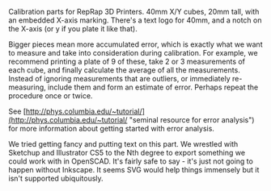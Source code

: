 Calibration parts for RepRap 3D Printers.  40mm X/Y cubes, 20mm tall, with an embedded X-axis marking.  There's a text logo for 40mm, and a notch on the X-axis (or y if you plate it like that).

Bigger pieces mean more accumulated error, which is exactly what we want to measure and take into consideration during calibration.  For example, we recommend printing a plate of 9 of these, take 2 or 3 measurements of each cube, and finally calculate the average of all the measurements.  Instead of ignoring measurements that are outliers, or immediately re-measuring, include them and form an estimate of error.  Perhaps repeat the procedure once or twice.

See [http://phys.columbia.edu/~tutorial/](http://phys.columbia.edu/~tutorial/ "seminal resource for error analysis") for more information about getting started with error analysis.

We tried getting fancy and putting text on this part.  We wrestled with Sketchup and Illustrator CS5 to the Nth degree to export something we could work with in OpenSCAD.  It's fairly safe to say - it's just not going to happen without Inkscape.  It seems SVG would help things immensely but it isn't supported ubiquitously.